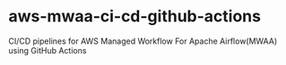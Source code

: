 # aws-mwaa-ci-cd-github-actions
CI/CD pipelines for AWS Managed Workflow For Apache Airflow(MWAA) using GitHub Actions
